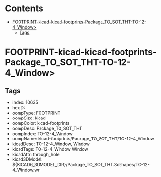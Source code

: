 



Contents
========

* [FOOTPRINT-kicad-kicad-footprints-Package_TO_SOT_THT-TO-12-4_Window>](#footprint-kicad-kicad-footprints-package_to_sot_tht-to-12-4_window)
	* [Tags](#tags)

# FOOTPRINT-kicad-kicad-footprints-Package_TO_SOT_THT-TO-12-4_Window>

## Tags

- index: 10635
- hexID: 
- oompType: FOOTPRINT
- oompSize: kicad
- oompColor: kicad-footprints
- oompDesc: Package_TO_SOT_THT
- oompIndex: TO-12-4_Window
- oompName: kicad-footprints/Package_TO_SOT_THT/TO-12-4_Window
- kicadDesc: TO-12-4_Window, Window
- kicadTags: TO-12-4_Window Window
- kicadAttr: through_hole
- kicad3DModel: ${KICAD6_3DMODEL_DIR}/Package_TO_SOT_THT.3dshapes/TO-12-4_Window.wrl
